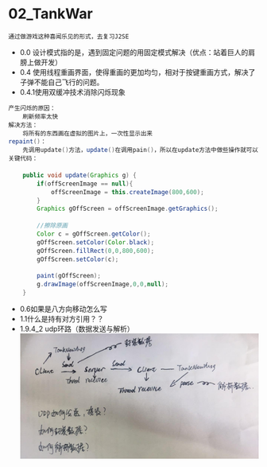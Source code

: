 # 02_TankWar
```
通过做游戏这种喜闻乐见的形式，去复习J2SE
```
* 0.0 设计模式指的是，遇到固定问题的用固定模式解决（优点：站着巨人的肩膀上做开发）
* 0.4 使用线程重画界面，使得重画的更加均匀，相对于按键重画方式，解决了子弹不能自己飞行的问题。
* 0.4.1使用双缓冲技术消除闪烁现象
```java
产生闪烁的原因：
    刷新频率太快
解决方法：
    将所有的东西画在虚拟的图片上，一次性显示出来
repaint()：
    先调用update()方法，update()在调用pain()，所以在update方法中做些操作就可以了    
关键代码：

    public void update(Graphics g) {
        if(offScreenImage == null){
            offScreenImage = this.createImage(800,600);
        }
        Graphics gOffScreen = offScreenImage.getGraphics();

        //擦除原画
        Color c = gOffScreen.getColor();
        gOffScreen.setColor(Color.black);
        gOffScreen.fillRect(0,0,800,600);
        gOffScreen.setColor(c);

        paint(gOffScreen);
        g.drawImage(offScreenImage,0,0,null);
    }
```
* 0.6如果是八方向移动怎么写
* 1.1什么是持有对方引用？？
* 1.9.4_2 udp环路（数据发送与解析）
  ![image](https://github.com/pikaqqqqqq/02_TankWar/blob/TankWar1.9.4_2/note/TankWar1.9.4_2udp%E6%95%B0%E6%8D%AE%E5%8F%91%E9%80%81%E4%B8%8E%E8%A7%A3%E6%9E%90.jpg)
